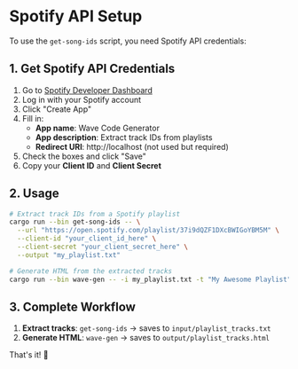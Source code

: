 # Spotify API Setup

To use the `get-song-ids` script, you need Spotify API credentials:

## 1. Get Spotify API Credentials

1. Go to [Spotify Developer Dashboard](https://developer.spotify.com/dashboard/)
2. Log in with your Spotify account
3. Click "Create App"
4. Fill in:
   - **App name**: Wave Code Generator
   - **App description**: Extract track IDs from playlists
   - **Redirect URI**: http://localhost (not used but required)
5. Check the boxes and click "Save"
6. Copy your **Client ID** and **Client Secret**

## 2. Usage

```bash
# Extract track IDs from a Spotify playlist
cargo run --bin get-song-ids -- \
  --url "https://open.spotify.com/playlist/37i9dQZF1DXcBWIGoYBM5M" \
  --client-id "your_client_id_here" \
  --client-secret "your_client_secret_here" \
  --output "my_playlist.txt"

# Generate HTML from the extracted tracks
cargo run --bin wave-gen -- -i my_playlist.txt -t "My Awesome Playlist"
```

## 3. Complete Workflow

1. **Extract tracks**: `get-song-ids` → saves to `input/playlist_tracks.txt`
2. **Generate HTML**: `wave-gen` → saves to `output/playlist_tracks.html`

That's it! 🎵
